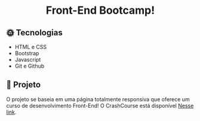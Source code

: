 <h1 align="center">Front-End Bootcamp!</h1>

## 🌞 Tecnologias

- HTML e CSS
- Bootstrap
- Javascript
- Git e Github
  <br>

## 🧵 Projeto

O projeto se baseia em uma página totalmente responsiva que oferece um curso de desenvolvimento Front-End!
O CrashCourse está disponível [Nesse link](https://www.youtube.com/watch?v=4sosXZsdy-s).
